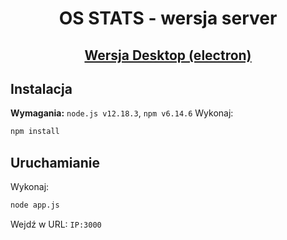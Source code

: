 <p align="center">
<h1 align="center">OS STATS - wersja server</h1>
<h2 align="center"><a href="https://github.com/uqlel/os-stats/tree/electron">Wersja Desktop (electron)</a></h2>
</p>


## Instalacja
**Wymagania:** `node.js v12.18.3`, `npm v6.14.6`
Wykonaj:
```sh
npm install
```
## Uruchamianie
Wykonaj:
```sh
node app.js
```
Wejdź w URL: `IP:3000`
